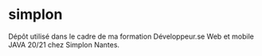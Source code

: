 # simplon
Dépôt utilisé dans le cadre de ma formation Développeur.se Web et mobile JAVA 20/21 chez Simplon Nantes.
